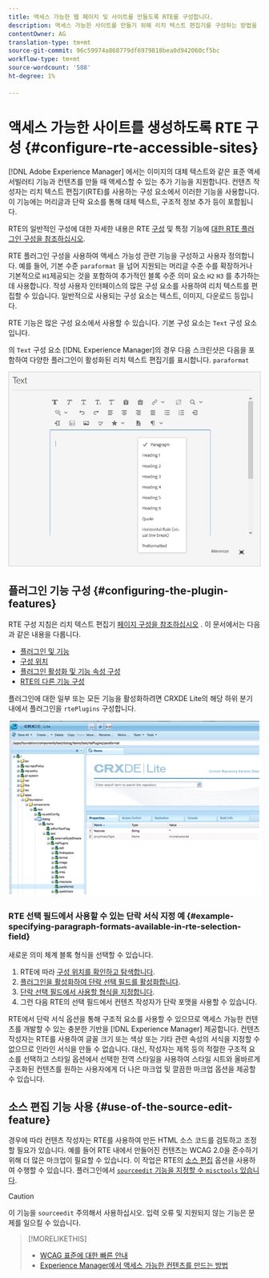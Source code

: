 ```yaml
---
title: 액세스 가능한 웹 페이지 및 사이트를 만들도록 RTE를 구성합니다.
description: 액세스 가능한 사이트를 만들기 위해 리치 텍스트 편집기를 구성하는 방법을 [!DNL Adobe Experience Manager]학습합니다.
contentOwner: AG
translation-type: tm+mt
source-git-commit: 96c59974a868779df6979818bea0d942060cf5bc
workflow-type: tm+mt
source-wordcount: '508'
ht-degree: 1%

---
```



# 액세스 가능한 사이트를 생성하도록 RTE 구성 {#configure-rte-accessible-sites}

[!DNL Adobe Experience Manager] 에서는 이미지의 대체 텍스트와 같은 표준 액세서빌러티 기능과 컨텐츠를 만들 때 액세스할 수 있는 추가 기능을 지원합니다. 컨텐츠 작성자는 리치 텍스트 편집기(RTE)를 사용하는 구성 요소에서 이러한 기능을 사용합니다. 이 기능에는 머리글과 단락 요소를 통해 대체 텍스트, 구조적 정보 추가 등이 포함됩니다.

RTE의 일반적인 구성에 대한 자세한 내용은 RTE [구성](rich-text-editor.md) 및 특정 기능에 [대한 RTE 플러그인 구성을 참조하십시오](configure-rich-text-editor-plug-ins.md).

RTE 플러그인 구성을 사용하여 액세스 가능성 관련 기능을 구성하고 사용자 정의합니다. 예를 들어, 기본 수준 `paraformat` 을 넘어 지원되는 머리글 수준 수를 확장하거나 기본적으로 `H1`제공되는 것을 포함하여 추가적인 블록 수준 의미 요소 `H2` `H3` 를 추가하는 데 사용합니다. 작성 사용자 인터페이스의 많은 구성 요소를 사용하여 리치 텍스트를 편집할 수 있습니다. 일반적으로 사용되는 구성 요소는 텍스트, 이미지, 다운로드 등입니다.

RTE 기능은 많은 구성 요소에서 사용할 수 있습니다. 기본 구성 요소는 `Text` 구성 요소입니다.

의 `Text` 구성 요소 [!DNL Experience Manager]의 경우 다음 스크린샷은 다음을 포함하여 다양한 플러그인이 활성화된 리치 텍스트 편집기를 표시합니다. `paraformat`

![전체 화면 모드의 RTE 텍스트 구성 요소](assets/rte-toolbar-full-screen-mode.png)

## 플러그인 기능 구성 {#configuring-the-plugin-features}

RTE 구성 지침은 리치 텍스트 편집기 [페이지 구성을 참조하십시오](rich-text-editor.md) . 이 문서에서는 다음과 같은 내용을 다룹니다.

* [플러그인 및 기능](rich-text-editor.md#aboutplugins)
* [구성 위치](rich-text-editor.md#understand-the-configuration-paths-and-locations)
* [플러그인 활성화 및 기능 속성 구성](rich-text-editor.md#enable-rte-functionalities-by-activating-plug-ins)
* [RTE의 다른 기능 구성](rich-text-editor.md#enable-rte-functionalities-by-activating-plug-ins)

플러그인에 대한 일부 또는 모든 기능을 활성화하려면 CRXDE Lite의 해당 하위 분기 내에서 플러그인을 `rtePlugins` 구성합니다.

![예제 rtePlugin을 보여주는 CRXDE Lite](assets/example-rteplugin-crxde-lite.png)

### RTE 선택 필드에서 사용할 수 있는 단락 서식 지정 예 {#example-specifying-paragraph-formats-available-in-rte-selection-field}

새로운 의미 체계 블록 형식을 선택할 수 있습니다.

1. RTE에 따라 [구성 위치를 확인하고 탐색합니다](rich-text-editor.md#understand-the-configuration-paths-and-locations).
1. [플러그인을 활성화하여 단락 선택 필드](rich-text-editor.md)[를 활성화합니다](rich-text-editor.md#enable-rte-functionalities-by-activating-plug-ins).
1. [단락 선택 필드에서 사용할 형식을 지정합니다](rich-text-editor.md).
1. 그런 다음 RTE의 선택 필드에서 컨텐츠 작성자가 단락 포맷을 사용할 수 있습니다.

RTE에서 단락 서식 옵션을 통해 구조적 요소를 사용할 수 있으므로 액세스 가능한 컨텐츠를 개발할 수 있는 충분한 기반을 [!DNL Experience Manager] 제공합니다. 컨텐츠 작성자는 RTE를 사용하여 글꼴 크기 또는 색상 또는 기타 관련 속성의 서식을 지정할 수 없으므로 인라인 서식을 만들 수 없습니다. 대신, 작성자는 제목 등의 적절한 구조적 요소를 선택하고 스타일 옵션에서 선택한 전역 스타일을 사용하여 스타일 시트와 올바르게 구조화된 컨텐츠를 원하는 사용자에게 더 나은 마크업 및 깔끔한 마크업 옵션을 제공할 수 있습니다.

## 소스 편집 기능 사용 {#use-of-the-source-edit-feature}

경우에 따라 컨텐츠 작성자는 RTE를 사용하여 만든 HTML 소스 코드를 검토하고 조정할 필요가 있습니다. 예를 들어 RTE 내에서 만들어진 컨텐츠는 WCAG 2.0을 준수하기 위해 더 많은 마크업이 필요할 수 있습니다. 이 작업은 RTE의 [소스 편집](rich-text-editor.md#aboutplugins) 옵션을 사용하여 수행할 수 있습니다. 플러그인에서 [`sourceedit` 기능을 지정할 수 `misctools` 있습니다](rich-text-editor.md#aboutplugins).

>[!CAUTION]
>
>이 기능을 `sourceedit` 주의해서 사용하십시오. 입력 오류 및 지원되지 않는 기능은 문제를 일으킬 수 있습니다.

<!--
TBD ENGREVIEW: Is this only applicable to Classic UI? 

## Adding Support for further HTML Elements and Attributes {#adding-support-for-additional-html-elements-and-attributes}

To further extend the accessibility features of [!DNL Experience Manager], it is possible to extend the existing components based on the RTE (such as the `Text` and `Table` components) with extra elements and attributes.

The following procedure illustrates how to extend the `Table` component with a `Caption` element that provides information about a data table to assistive technology users:

### Example: Add a caption to a table properties dialog {#example-adding-the-caption-to-the-table-properties-dialog}

In the constructor of the `TablePropertiesDialog`, add an extra text input field that is used for editing the caption. Set the `itemId` to `caption` (the DOM attribute’s name) to automatically handle its content.

In a `Table`, set the attribute to the DOM element or or remove it from the DOM element. The dialog in the `config` object passed the value. Set or remove the DOM attributes using the corresponding `CQ.form.rte.Common` methods (`com` is a shortcut for `CQ.form.rte.Common`). Using `CQ.form.rte.Common` methods avoids common pitfalls with browser implementations.

>[!NOTE]
>
>This procedure is only suitable for the classic UI.

### Step-by-step instructions {#step-by-step-instructions}

1. Start CRXDE Lite. For example: [http://localhost:4502/crx/de/](http://localhost:4502/crx/de/)

1. Copy `/libs/cq/ui/widgets/source/widgets/form/rte/commands/Table.js` to `/apps/cq/ui/widgets/source/widgets/form/rte/commands/Table.js`. Create intermediate folders if those do not exist.

1. Copy `/libs/cq/ui/widgets/source/widgets/form/rte/plugins/TablePropertiesDialog.js` to `/apps/cq/ui/widgets/source/widgets/form/rte/plugins/TablePropertiesDialog.js`.

1. Open `/apps/cq/ui/widgets/source/widgets/form/rte/plugins/TablePropertiesDialog.js` file to edit.

1. In the `constructor` method, before the mention of `var dialogRef = this;`, add the following code:

   ```javascript
   editItems.push({
       "itemId": "caption",
       "name": "caption",
       "xtype": "textfield",
       "fieldLabel": CQ.I18n.getMessage("Caption"),
       "value": (this.table && this.table.caption ? this.table.caption.textContent : "")
   });
   ```

1. Open `/apps/cq/ui/widgets/source/widgets/form/rte/commands/Table.js` file.

1. Add the following code at the end of the `transferConfigToTable` method:

   ```javascript
   /**
    * Adds Caption Element
   */
   var captionElement;
   if (dom.firstChild && dom.firstChild.tagName.toLowerCase() == "caption")
   {
      captionElement = dom.firstChild;
   }
   if (config.caption)
   {
       var captionTextNode = document.createTextNode(config.caption)
       if (captionElement)
       {
          dom.replaceNode(captionElement.firstChild,captionTextNode);
       } else
       {
           captionElement = document.createElement("caption");
           captionElement.appendChild(captionTextNode);
           if (dom.childNodes.length>0)
           {
              dom.insertBefore(captionElement, dom.firstChild);
           } else
           {
              dom.appendChild(captionElement);
           }
       }
   } else if (captionElement)
   {
     dom.removeChild(captionElement);
   }
   ```

1. To save your changes, click **[!UICONTROL Save All]**.

## Best practices and limitations {#best-practices-limitations-tips}

* A plain text field is not the only type of input allowed for the value of the caption element. You can use any ExtJS widget, that provides the caption’s value through its `getValue()` method.
* To add editing capabilities for more elements and attributes, ensure that:

  * The `itemId` property for each corresponding field is set to the name of the appropriate DOM attribute (`TablePropertiesDialog`).
  * The attribute is set and/or removed on the DOM element explicitly (`Table`).
-->

>[!MORELIKETHIS]
>
>* [WCAG 표준에 대한 빠른 안내](/help/onboarding/accessibility/quick-guide-wcag.md)
>* [Experience Manager에서 액세스 가능한 컨텐츠를 만드는 방법](/help/sites-cloud/authoring/fundamentals/accessible-content.md)

